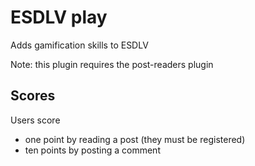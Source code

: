 # ESDLV play
Adds gamification skills to ESDLV

Note: this plugin requires the post-readers plugin

## Scores
Users score 
- one point by reading a post (they must be registered)
- ten points by posting a comment

